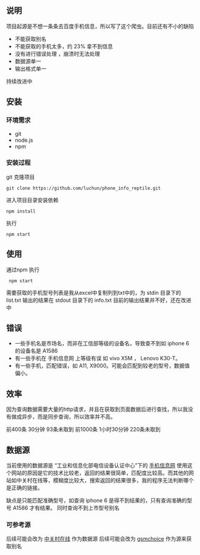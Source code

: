 
## 说明

  项目起源是不想一条条去百度手机信息，所以写了这个爬虫。目前还有不小的缺陷

  * 不能获取别名
  * 不能获取的手机太多，约 23% 拿不到信息
  * 没有进行错误处理 ，崩溃时无法处理
  * 数据源单一
  * 输出格式单一

 持续改进中

## 安装

### 环境需求

   * git
   * node.js
   * npm

### 安装过程
 git 克隆项目

    git clone https://github.com/luchun/phone_info_reptile.git

进入项目目录安装依赖

    npm install

执行

    npm start

## 使用

通过npm 执行

     npm start

需要获取的手机型号列表是我从excel中复制列到txt中的，为 stdin 目录下的list.txt
输出的结果在 stdout 目录下的 info.txt
目前的输出结果并不好，还在改进中

## 错误

* 一些手机名是市场名，而非在工信部等级的设备名，导致查不到如 iphone 6 的设备名是 A1586
* 有一些手机在 手机信息网 上等级有误 如 vivo X5M ， Lenovo K30-T。
* 有一些手机，匹配错误，如 A11, X9000。可能会匹配到较老的型号，数据值偏小。


## 效率

因为查询数据需要大量的http请求，并且在获取到页面数据后进行查找，所以我没有做成异步，而是同步查询，所以效率并不高。

前400条  30分钟 93条未取到
前1000条   1小时30分钟 220条未取到

##  数据源

当前使用的数据源是 “工业和信息化部电信设备认证中心”下的 [手机信息网](http://shouji.tenaa.com.cn/index.aspx)
使用这个网站的原因是它的技术比较老，返回的结果很简单，匹配度比较高。而其他的网站如中关村在线等，模糊度比较大，搜索返回的结果很多，我的程序无法判断哪个是正确的链接。

缺点是只能匹配准确型号，如查询 iphone 6 是得不到结果的，只有查询准确的型号 A1586 才有结果。
同时查询不到上市型号别名

### 可参考源

后续可能会改为 [中关村在线](http://search.zol.com.cn/s/) 作为数据源
后续可能会改为 [gsmchoice](http://zh-cn.gsmchoice.com/zh-cn/) 作为源来获取别名



